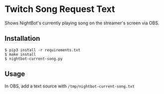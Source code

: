 # Twitch Song Request Text

Shows NightBot's currently playing song on the streamer's screen via OBS.

## Installation

```
$ pip3 install -r requirements.txt
$ make install
$ nightbot-current-song.py
```

## Usage

In OBS, add a text source with `/tmp/nightbot-current-song.txt`

